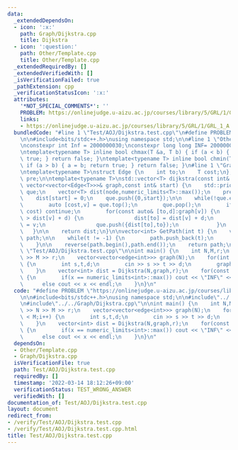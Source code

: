 ```yaml
---
data:
  _extendedDependsOn:
  - icon: ':x:'
    path: Graph/Dijkstra.cpp
    title: Dijkstra
  - icon: ':question:'
    path: Other/Template.cpp
    title: Other/Template.cpp
  _extendedRequiredBy: []
  _extendedVerifiedWith: []
  _isVerificationFailed: true
  _pathExtension: cpp
  _verificationStatusIcon: ':x:'
  attributes:
    '*NOT_SPECIAL_COMMENTS*': ''
    PROBLEM: https://onlinejudge.u-aizu.ac.jp/courses/library/5/GRL/1/GRL_1_A
    links:
    - https://onlinejudge.u-aizu.ac.jp/courses/library/5/GRL/1/GRL_1_A
  bundledCode: "#line 1 \"Test/AOJ/Dijkstra.test.cpp\"\n#define PROBLEM \"https://onlinejudge.u-aizu.ac.jp/courses/library/5/GRL/1/GRL_1_A\"\
    \n\n#include<bits/stdc++.h>\nusing namespace std;\n\n#line 1 \"Other/Template.cpp\"\
    \nconstexpr int Inf = 2000000030;\nconstexpr long long INF= 2000000000000000000;\n\
    \ntemplate<typename T> inline bool chmax(T &a, T b) { if (a < b) { a = b; return\
    \ true; } return false; }\ntemplate<typename T> inline bool chmin(T &a, T b) {\
    \ if (a > b) { a = b; return true; } return false; }\n#line 1 \"Graph/Dijkstra.cpp\"\
    \ntemplate<typename T>\nstruct Edge {\n    int to;\n    T cost;\n};\n\nstd::vector<int>\
    \ pre;\n\ntemplate<typename T>\nstd::vector<T> dijkstra(const int& node,const\
    \ vector<vector<Edge<T>>>& graph,const int& start) {\n    std::priority_queue<pair<T,int>,vector<pair<T,int>>,greater<pair<T,int>>>\
    \ que;\n    vector<T> dist(node,numeric_limits<T>::max());\n    pre = vector<int>(node,-1);\n\
    \    dist[start] = 0;\n    que.push({0,start});\n\n    while(!que.empty()) {\n\
    \        auto [cost,v] = que.top();\n        que.pop();\n        if(dist[v] <\
    \ cost) continue;\n        for(const auto& [to,d]:graph[v]) {\n            if(dist[to]\
    \ > dist[v] + d) {\n                dist[to] = dist[v] + d;\n                pre[to]\
    \ = v;\n                que.push({dist[to],to});\n            }\n        }\n \
    \   }\n\n    return dist;\n}\n\nvector<int> GetPath(int t) {\n    vector<int>\
    \ path;\n\n    while(t != -1) {\n        path.push_back(t);\n        t = pre[t];\n\
    \    }\n\n    reverse(path.begin(),path.end());\n    return path;\n}\n#line 8\
    \ \"Test/AOJ/Dijkstra.test.cpp\"\n\nint main() {\n    int N,M,r;\n    cin >> N\
    \ >> M >> r;\n    vector<vector<edge<int>>> graph(N);\n    for(int i = 0;i < M;i++)\
    \ {\n        int s,t,d;\n        cin >> s >> t >> d;\n        graph[s].push_back({t,d});\n\
    \    }\n    vector<int> dist = Dijkstra(N,graph,r);\n    for(const auto& x:dist)\
    \ {\n        if(x == numeric_limits<int>::max()) cout << \"INF\" << endl;\n  \
    \      else cout << x << endl;\n    }\n}\n"
  code: "#define PROBLEM \"https://onlinejudge.u-aizu.ac.jp/courses/library/5/GRL/1/GRL_1_A\"\
    \n\n#include<bits/stdc++.h>\nusing namespace std;\n\n#include\"../../Other/Template.cpp\"\
    \n#include\"../../Graph/Dijkstra.cpp\"\n\nint main() {\n    int N,M,r;\n    cin\
    \ >> N >> M >> r;\n    vector<vector<edge<int>>> graph(N);\n    for(int i = 0;i\
    \ < M;i++) {\n        int s,t,d;\n        cin >> s >> t >> d;\n        graph[s].push_back({t,d});\n\
    \    }\n    vector<int> dist = Dijkstra(N,graph,r);\n    for(const auto& x:dist)\
    \ {\n        if(x == numeric_limits<int>::max()) cout << \"INF\" << endl;\n  \
    \      else cout << x << endl;\n    }\n}\n"
  dependsOn:
  - Other/Template.cpp
  - Graph/Dijkstra.cpp
  isVerificationFile: true
  path: Test/AOJ/Dijkstra.test.cpp
  requiredBy: []
  timestamp: '2022-03-14 18:12:26+09:00'
  verificationStatus: TEST_WRONG_ANSWER
  verifiedWith: []
documentation_of: Test/AOJ/Dijkstra.test.cpp
layout: document
redirect_from:
- /verify/Test/AOJ/Dijkstra.test.cpp
- /verify/Test/AOJ/Dijkstra.test.cpp.html
title: Test/AOJ/Dijkstra.test.cpp
---
```

